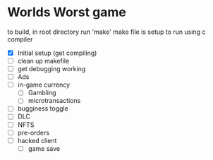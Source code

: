 # Worlds Worst game

to build, in root directory run 'make' 
make file is setup to run using c compiler

- [x] Initial setup (get compiling)
- [ ] clean up makefile
- [ ] get debugging working
- [ ] Ads
- [ ] in-game currency 
  - [ ] Gambling
  - [ ] microtransactions
- [ ] bugginess toggle
- [ ] DLC
- [ ] NFTS
- [ ] pre-orders
- [ ] hacked client
  - [ ] game save
